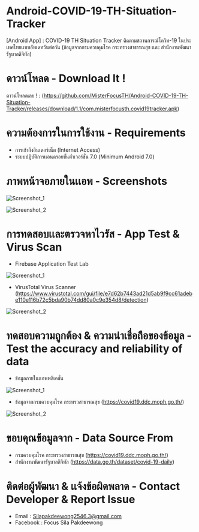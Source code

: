 # Android-COVID-19-TH-Situation-Tracker
[Android App] : COVID-19 TH Situation Tracker ติดตามสถานการณ์โควิท-19 ในประเทศไทยเเบบอัพเดทวันต่อวัน (ข้อมูลจากกรมควบคุมโรค กระทรวงสาธารณสุข เเละ สํานักงานพัฒนารัฐบาลดิจิทัล)

# ดาวน์โหลด - Download It !
ดาวน์โหลดเลย ! : (https://github.com/MisterFocusTH/Android-COVID-19-TH-Situation-Tracker/releases/download/1.1/com.misterfocusth.covid19tracker.apk)

# ความต้องการในการใช้งาน - Requirements
- การเข้าถึงอินเตอร์เน็ต (Internet Access)
- ระบบปฎิบัติการเเอนดรอยขั้นต่ำเวอร์ชั่น 7.0 (Minimum Android 7.0)

# ภาพหน้าจอภายในเเอพ - Screenshots
![Screenshot_1](https://firebasestorage.googleapis.com/v0/b/covid-19-th-situation-tracker.appspot.com/o/App_Screenshots%2F65598.jpg?alt=media&token=729e8baf-2acd-40d8-b65c-252103428945)

![Screenshot_2](https://firebasestorage.googleapis.com/v0/b/covid-19-th-situation-tracker.appspot.com/o/App_Screenshots%2F65599.jpg?alt=media&token=5b212bd0-07dc-4050-b0d8-0b924cf965bd)

# การทดสอบเเละตรวจหาไวรัส - App Test & Virus Scan
- Firebase Application Test Lab

![Screenshot_1](https://firebasestorage.googleapis.com/v0/b/covid-19-th-situation-tracker.appspot.com/o/App_Screenshots%2FTest_1.PNG?alt=media&token=60bab5c4-a46d-4499-a494-f0da5591b20e)

- VirusTotal Virus Scanner (https://www.virustotal.com/gui/file/e7d62b7443ad21d5ab9f9cc61adebe110e116b72c5bda90b74dd80a0c9e354d8/detection)

![Screenshot_2](https://firebasestorage.googleapis.com/v0/b/covid-19-th-situation-tracker.appspot.com/o/App_Screenshots%2FTest_2.PNG?alt=media&token=2542ec59-a494-44c3-a0be-602940c17850)

# ทดสอบความถูกต้อง & ความน่าเชื่อถือของข้อมูล - Test the accuracy and reliability of data
- ข้อมูลภายในเเอพพลิเคชั่น

![Screenshot_1](https://firebasestorage.googleapis.com/v0/b/covid-19-th-situation-tracker.appspot.com/o/App_Screenshots%2F65606.jpg?alt=media&token=f9f6ff9d-9ee7-458a-a294-da41faa2ca0c)

- ข้อมูลจากกรมควบคุมโรค กระทรวสาธารณสุข (https://covid19.ddc.moph.go.th/)

![Screenshot_2](https://firebasestorage.googleapis.com/v0/b/covid-19-th-situation-tracker.appspot.com/o/App_Screenshots%2F1.PNG?alt=media&token=07b7cf2b-ed19-4955-97ab-2a0939f7bd67)

# ขอบคุณข้อมูลจาก - Data Source From
- กรมควบคุมโรค กระทรวงสาธารณสุข (https://covid19.ddc.moph.go.th/)
- สํานักงานพัฒนารัฐบาลดิจิทัล (https://data.go.th/dataset/covid-19-daily)

# ติดต่อผู้พัฒนา & เเจ้งข้อผิดพลาด - Contact Developer & Report Issue
- Email : Silapakdeewong2546.3@gmail.com
- Facebook : Focus Sila Pakdeewong
